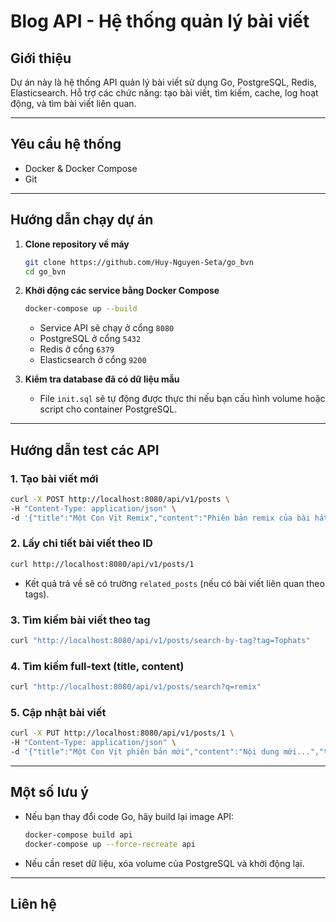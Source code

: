 # Blog API - Hệ thống quản lý bài viết

## Giới thiệu

Dự án này là hệ thống API quản lý bài viết sử dụng Go, PostgreSQL, Redis, Elasticsearch. Hỗ trợ các chức năng: tạo bài viết, tìm kiếm, cache, log hoạt động, và tìm bài viết liên quan.

---

## Yêu cầu hệ thống

- Docker & Docker Compose
- Git

---

## Hướng dẫn chạy dự án

1. **Clone repository về máy**
   ```sh
   git clone https://github.com/Huy-Nguyen-Seta/go_bvn
   cd go_bvn
   ```

2. **Khởi động các service bằng Docker Compose**
   ```sh
   docker-compose up --build
   ```
   - Service API sẽ chạy ở cổng `8080`
   - PostgreSQL ở cổng `5432`
   - Redis ở cổng `6379`
   - Elasticsearch ở cổng `9200`

3. **Kiểm tra database đã có dữ liệu mẫu**
   - File `init.sql` sẽ tự động được thực thi nếu bạn cấu hình volume hoặc script cho container PostgreSQL.

---

## Hướng dẫn test các API

### 1. Tạo bài viết mới
```sh
curl -X POST http://localhost:8080/api/v1/posts \
-H "Content-Type: application/json" \
-d '{"title":"Một Con Vịt Remix","content":"Phiên bản remix của bài hát Một Con Vịt...","tags":["remix","một con vịt","âm nhạc"]}'
```

### 2. Lấy chi tiết bài viết theo ID
```sh
curl http://localhost:8080/api/v1/posts/1
```
- Kết quả trả về sẽ có trường `related_posts` (nếu có bài viết liên quan theo tags).

### 3. Tìm kiếm bài viết theo tag
```sh
curl "http://localhost:8080/api/v1/posts/search-by-tag?tag=Tophats"
```

### 4. Tìm kiếm full-text (title, content)
```sh
curl "http://localhost:8080/api/v1/posts/search?q=remix"
```

### 5. Cập nhật bài viết
```sh
curl -X PUT http://localhost:8080/api/v1/posts/1 \
-H "Content-Type: application/json" \
-d '{"title":"Một Con Vịt phiên bản mới","content":"Nội dung mới...","tags":["một con vịt","âm nhạc"]}'
```

---

## Một số lưu ý

- Nếu bạn thay đổi code Go, hãy build lại image API:
  ```sh
  docker-compose build api
  docker-compose up --force-recreate api
  ```
- Nếu cần reset dữ liệu, xóa volume của PostgreSQL và khởi động lại.

---

## Liên hệ